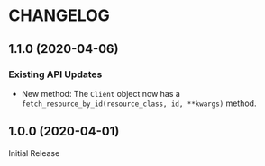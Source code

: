 # CHANGELOG

## 1.1.0 (2020-04-06)
### Existing API Updates

* New method: The `Client` object now has a `fetch_resource_by_id(resource_class, id, **kwargs)` method.


## 1.0.0 (2020-04-01)

Initial Release
